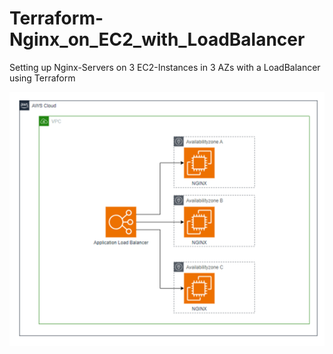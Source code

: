 # Terraform-Nginx_on_EC2_with_LoadBalancer
Setting up Nginx-Servers on 3 EC2-Instances in 3 AZs with a LoadBalancer using Terraform

![Architecture diagram](image.png)